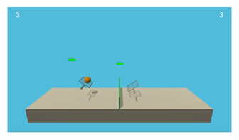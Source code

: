 
![Alt Text](https://github.com/manoj-aryal/Deep-RL-Nanodegree/blob/master/Multiagent-Tennis/project.gif)
